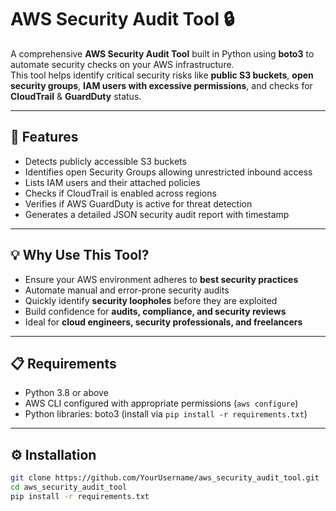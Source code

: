 # AWS Security Audit Tool 🔒

A comprehensive **AWS Security Audit Tool** built in Python using **boto3** to automate security checks on your AWS infrastructure.  
This tool helps identify critical security risks like **public S3 buckets**, **open security groups**, **IAM users with excessive permissions**, and checks for **CloudTrail** & **GuardDuty** status.  

---

## 🚀 Features

- Detects publicly accessible S3 buckets  
- Identifies open Security Groups allowing unrestricted inbound access  
- Lists IAM users and their attached policies  
- Checks if CloudTrail is enabled across regions  
- Verifies if AWS GuardDuty is active for threat detection  
- Generates a detailed JSON security audit report with timestamp

---

## 💡 Why Use This Tool?

- Ensure your AWS environment adheres to **best security practices**  
- Automate manual and error-prone security audits  
- Quickly identify **security loopholes** before they are exploited  
- Build confidence for **audits, compliance, and security reviews**  
- Ideal for **cloud engineers, security professionals, and freelancers**

---

## 📋 Requirements

- Python 3.8 or above  
- AWS CLI configured with appropriate permissions (`aws configure`)  
- Python libraries: boto3 (install via `pip install -r requirements.txt`)

---

## ⚙️ Installation

```bash
git clone https://github.com/YourUsername/aws_security_audit_tool.git
cd aws_security_audit_tool
pip install -r requirements.txt
